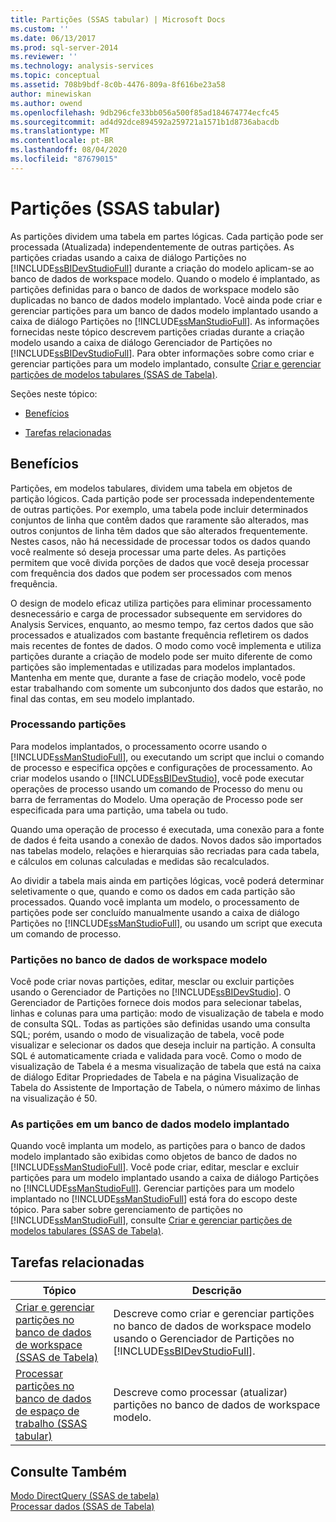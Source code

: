 ```yaml
---
title: Partições (SSAS tabular) | Microsoft Docs
ms.custom: ''
ms.date: 06/13/2017
ms.prod: sql-server-2014
ms.reviewer: ''
ms.technology: analysis-services
ms.topic: conceptual
ms.assetid: 708b9bdf-8c0b-4476-809a-8f616be23a58
author: minewiskan
ms.author: owend
ms.openlocfilehash: 9db296cfe33bb056a500f85ad184674774ecfc45
ms.sourcegitcommit: ad4d92dce894592a259721a1571b1d8736abacdb
ms.translationtype: MT
ms.contentlocale: pt-BR
ms.lasthandoff: 08/04/2020
ms.locfileid: "87679015"
---
```

# <a name="partitions-ssas-tabular"></a>Partições (SSAS tabular)
  As partições dividem uma tabela em partes lógicas. Cada partição pode ser processada (Atualizada) independentemente de outras partições. As partições criadas usando a caixa de diálogo Partições no [!INCLUDE[ssBIDevStudioFull](../../includes/ssbidevstudiofull-md.md)] durante a criação do modelo aplicam-se ao banco de dados de workspace modelo. Quando o modelo é implantado, as partições definidas para o banco de dados de workspace modelo são duplicadas no banco de dados modelo implantado. Você ainda pode criar e gerenciar partições para um banco de dados modelo implantado usando a caixa de diálogo Partições no [!INCLUDE[ssManStudioFull](../../includes/ssmanstudiofull-md.md)].  As informações fornecidas neste tópico descrevem partições criadas durante a criação modelo usando a caixa de diálogo Gerenciador de Partições no [!INCLUDE[ssBIDevStudioFull](../../includes/ssbidevstudiofull-md.md)]. Para obter informações sobre como criar e gerenciar partições para um modelo implantado, consulte [Criar e gerenciar partições de modelos tabulares &#40;SSAS de Tabela&#41;](create-and-manage-tabular-model-partitions-ssas-tabular.md).  
  
 Seções neste tópico:  
  
-   [Benefícios](#bkmk_benefits)  
  
-   [Tarefas relacionadas](#bkmk_related_tasks)  
  
##  <a name="benefits"></a><a name="bkmk_benefits"></a> Benefícios  
 Partições, em modelos tabulares, dividem uma tabela em objetos de partição lógicos. Cada partição pode ser processada independentemente de outras partições. Por exemplo, uma tabela pode incluir determinados conjuntos de linha que contêm dados que raramente são alterados, mas outros conjuntos de linha têm dados que são alterados frequentemente. Nestes casos, não há necessidade de processar todos os dados quando você realmente só deseja processar uma parte deles. As partições permitem que você divida porções de dados que você deseja processar com frequência dos dados que podem ser processados com menos frequência.  
  
 O design de modelo eficaz utiliza partições para eliminar processamento desnecessário e carga de processador subsequente em servidores do Analysis Services, enquanto, ao mesmo tempo, faz certos dados que são processados e atualizados com bastante frequência refletirem os dados mais recentes de fontes de dados. O modo como você implementa e utiliza partições durante a criação de modelo pode ser muito diferente de como partições são implementadas e utilizadas para modelos implantados. Mantenha em mente que, durante a fase de criação modelo, você pode estar trabalhando com somente um subconjunto dos dados que estarão, no final das contas, em seu modelo implantado.  
  
### <a name="processing-partitions"></a>Processando partições  
 Para modelos implantados, o processamento ocorre usando o [!INCLUDE[ssManStudioFull](../../includes/ssmanstudiofull-md.md)], ou executando um script que inclui o comando de processo e especifica opções e configurações de processamento. Ao criar modelos usando o [!INCLUDE[ssBIDevStudio](../../includes/ssbidevstudio-md.md)], você pode executar operações de processo usando um comando de Processo do menu ou barra de ferramentas do Modelo. Uma operação de Processo pode ser especificada para uma partição, uma tabela ou tudo.  
  
 Quando uma operação de processo é executada, uma conexão para a fonte de dados é feita usando a conexão de dados. Novos dados são importados nas tabelas modelo, relações e hierarquias são recriadas para cada tabela, e cálculos em colunas calculadas e medidas são recalculados.  
  
 Ao dividir a tabela mais ainda em partições lógicas, você poderá determinar seletivamente o que, quando e como os dados em cada partição são processados. Quando você implanta um modelo, o processamento de partições pode ser concluído manualmente usando a caixa de diálogo Partições no [!INCLUDE[ssManStudioFull](../../includes/ssmanstudiofull-md.md)], ou usando um script que executa um comando de processo.  
  
### <a name="partitions-in-the-model-workspace-database"></a>Partições no banco de dados de workspace modelo  
 Você pode criar novas partições, editar, mesclar ou excluir partições usando o Gerenciador de Partições no [!INCLUDE[ssBIDevStudio](../../includes/ssbidevstudio-md.md)]. O Gerenciador de Partições fornece dois modos para selecionar tabelas, linhas e colunas para uma partição: modo de visualização de tabela e modo de consulta SQL. Todas as partições são definidas usando uma consulta SQL; porém, usando o modo de visualização de tabela, você pode visualizar e selecionar os dados que deseja incluir na partição. A consulta SQL é automaticamente criada e validada para você. Como o modo de visualização de Tabela é a mesma visualização de tabela que está na caixa de diálogo Editar Propriedades de Tabela e na página Visualização de Tabela do Assistente de Importação de Tabela, o número máximo de linhas na visualização é 50.  
  
### <a name="partitions-in-a-deployed-model-database"></a>As partições em um banco de dados modelo implantado  
 Quando você implanta um modelo, as partições para o banco de dados modelo implantado são exibidas como objetos de banco de dados no [!INCLUDE[ssManStudioFull](../../includes/ssmanstudiofull-md.md)]. Você pode criar, editar, mesclar e excluir partições para um modelo implantado usando a caixa de diálogo Partições no [!INCLUDE[ssManStudioFull](../../includes/ssmanstudiofull-md.md)]. Gerenciar partições para um modelo implantado no [!INCLUDE[ssManStudioFull](../../includes/ssmanstudiofull-md.md)] está fora do escopo deste tópico. Para saber sobre gerenciamento de partições no [!INCLUDE[ssManStudioFull](../../includes/ssmanstudiofull-md.md)], consulte [Criar e gerenciar partições de modelos tabulares &#40;SSAS de Tabela&#41;](create-and-manage-tabular-model-partitions-ssas-tabular.md).  
  
##  <a name="related-tasks"></a><a name="bkmk_related_tasks"></a> Tarefas relacionadas  
  
|Tópico|Descrição|  
|-----------|-----------------|  
|[Criar e gerenciar partições no banco de dados de workspace &#40;SSAS de Tabela&#41;](workspace-database-ssas-tabular.md)|Descreve como criar e gerenciar partições no banco de dados de workspace modelo usando o Gerenciador de Partições no [!INCLUDE[ssBIDevStudioFull](../../includes/ssbidevstudiofull-md.md)].|  
|[Processar partições no banco de dados de espaço de trabalho &#40;SSAS tabular&#41;](process-partitions-in-the-workspace-database-ssas-tabular.md)|Descreve como processar (atualizar) partições no banco de dados de workspace modelo.|  
  
## <a name="see-also"></a>Consulte Também  
 [Modo DirectQuery &#40;SSAS de tabela&#41;](directquery-mode-ssas-tabular.md)   
 [Processar dados &#40;SSAS de Tabela&#41;](../process-data-ssas-tabular.md)  
  
  
